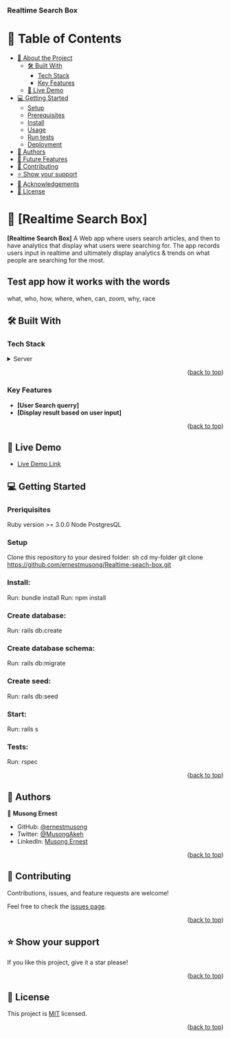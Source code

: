 <a name="readme-top"></a>
  <h3><b>Realtime Search Box</b></h3>

# 📗 Table of Contents

- [📖 About the Project](#about-project)
  - [🛠 Built With](#built-with)
    - [Tech Stack](#tech-stack)
    - [Key Features](#key-features)
  - [🚀 Live Demo](#live-demo)
- [💻 Getting Started](#getting-started)
  - [Setup](#setup)
  - [Prerequisites](#prerequisites)
  - [Install](#install)
  - [Usage](#usage)
  - [Run tests](#run-tests)
  - [Deployment](#triangular_flag_on_post-deployment)
- [👥 Authors](#authors)
- [🔭 Future Features](#future-features)
- [🤝 Contributing](#contributing)
- [⭐️ Show your support](#support)
- [🙏 Acknowledgements](#acknowledgements)
- [📝 License](#license)

# 📖 [Realtime Search Box] <a name="about-project"></a>

**[Realtime Search Box]** A Web app  where users search articles, and then to have analytics that display what users were searching for. The app records users input in realtime and ultimately display analytics & trends on what people are searching for the most.

## Test app how it works with the words
what, who, how, where, when, can, zoom, why, race

## 🛠 Built With <a name="built-with"></a>

### Tech Stack <a name="tech-stack"></a>
<details>
  <summary>Server</summary>
  <ul>
    <li><a href="#">Ruby on rails</a></li>
  </ul>

  <summary>Database</summary>
  <ul>
    <li><a href="#">postgreSQL</a></li>
  </ul>
</details>

<p align="right">(<a href="#readme-top">back to top</a>)</p>

### Key Features <a name="key-features"></a>

- **[User Search querry]**
- **[Display result based on user input]**

<p align="right">(<a href="#readme-top">back to top</a>)</p>

## 🚀 Live Demo <a name="live-demo"></a>

- [Live Demo Link](https://searchbox-fjgx.onrender.com/)

## 💻 Getting Started <a name="getting-started"></a>

### Preriquisites

Ruby version >= 3.0.0
Node
PostgresQL

### Setup

Clone this repository to your desired folder:
sh
  cd my-folder
 git clone https://github.com/ernestmusong/Realtime-seach-box.git

 ### Install:
 Run: bundle install
 Run: npm install

 ### Create database:
 Run: rails db:create

 ### Create database schema:
 Run: rails db:migrate

 ### Create seed:
 Run: rails db:seed

 ### Start:
 Run: rails s

 ### Tests:
 Run: rspec

 

<p align="right">(<a href="#readme-top">back to top</a>)</p>

## 👥 Authors <a name="authors"></a>

👤 **Musong Ernest**

- GitHub: [@ernestmusong](https://github.com/ernestmusong)
- Twitter: [@MusongAkeh](https://twitter.com/MusongAkeh)
- LinkedIn: [Musong Ernest](https://www.linkedin.com/in/musongernestakeh/)

<p align="right">(<a href="#readme-top">back to top</a>)</p>

## 🤝 Contributing <a name="contributing"></a>

Contributions, issues, and feature requests are welcome!

Feel free to check the [issues page](https://github.com/ernestmusong/Realtime-seach-box/issues).

<p align="right">(<a href="#readme-top">back to top</a>)</p>

## ⭐️ Show your support <a name="support"></a>
If you like this project, give it a star please!

<p align="right">(<a href="#readme-top">back to top</a>)</p>

## 📝 License <a name="license"></a>
  This project is [MIT](./LICENSE.txt) licensed.
  
<p align="right">(<a href="#readme-top">back to top</a>)</p>